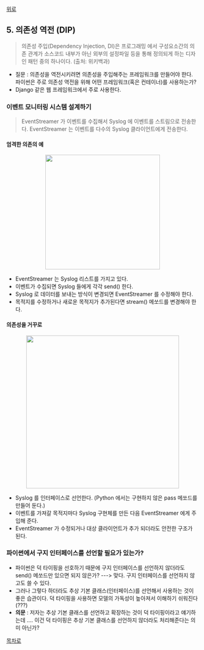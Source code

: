 [위로](./README.md)

## 5. 의존성 역전 (DIP)

> 의존성 주입(Dependency Injection, DI)은 프로그래밍 에서 구성요소간의 의존 관계가 소스코드  내부가 아닌 외부의 설정파일 등을 통해 정의되게 하는 디자인 패턴   중의 하나이다. (출처: 위키백과)

* 질문 : 의존성을 역전시키려면 의존성을 주입해주는 프레임워크를 만들어야 한다. 파이썬은 주로 의존성 역전을 위해 어떤 프레임워크(혹은 컨테이너)를 사용하는가?
* Django 같은 웹 프레임워크에서 주로 사용한다.


### 이벤트 모니터링 시스템 설계하기

> EventStreamer 가 이벤트를 수집해서 Syslog 에 이벤트를 스트림으로 전송한다. EventStreamer 는 이벤트를 다수의 Syslog 클라이언트에게 전송한다.

#### 엄격한 의존의 예

<div style="text-align:center;">
<img src="https://github.com/jongwon/python-cleancode/raw/master/ch4/images/5_dip_1.png" width="300"/>
</div>

* EventStreamer 는 Syslog 리스트를 가지고 있다.
* 이벤트가 수집되면 Syslog 들에게 각각 send() 한다.
* Syslog 로 데이터를 보내는 방식이 변경되면 EventStreamer 를 수정해야 한다.
* 목적지를 수정하거나 새로운 목적지가 추가된다면 stream() 메쏘드를 변경해야 한다.

#### 의존성을 거꾸로

<div style="text-align:center;">
<img src="https://github.com/jongwon/python-cleancode/raw/master/ch4/images/5_dip_2.png" width="400"/>
</div>

* Syslog 를 인터페이스로 선언한다. (Python 에서는 구현하지 않은 pass 메쏘드를 만들어 둔다.)
* 이벤트를 가져갈 목적지마다 Syslog 구현체를 만든 다음 EventStreamer 에게 주입해 준다.
* EventStreamer 가 수정되거나 대상 클라이언트가 추가 되더라도 안전한 구조가 된다.

### **파이썬에서 구지 인터페이스를 선언할 필요가 있는가?**

* 파이썬은 덕 타이핑을 선호하기 때문에 구지 인터페이스를 선언하지 않더라도 send() 메쏘드만 있으면 되지 않은가? ---> 맞다. 구지 인터페이스를 선언하지 않고도 쓸 수 있다.
* 그러나 그렇다 하더라도 추상 기본 클래스(인터페이스)를 선언해서 사용하는 것이 좋은 습관이다. 덕 타이핑을 사용하면 모델의 가독성이 높아져서 이해하기 쉬워진다(???)
* **의문** : 저자는 추상 기본 클래스를 선언하고 확장하는 것이 덕 타이핑이라고 얘기하는데 .... 이건 덕 타이핑은 추상 기본 클래스를 선언하지 않더라도 처리해준다는 의미 아닌가?

[목차로](./README.md)